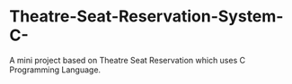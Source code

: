 # Theatre-Seat-Reservation-System-C-
A mini project based on Theatre Seat Reservation which uses C Programming Language. 
